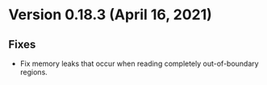 # Version 0.18.3 (April 16, 2021)

## Fixes

- Fix memory leaks that occur when reading completely out-of-boundary regions.
